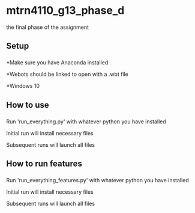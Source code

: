 # mtrn4110_g13_phase_d
the final phase of the assignment

## Setup
###
*Make sure you have Anaconda installed

*Webots should be linked to open with a .wbt file

*Windows 10

## How to use
###
Run 'run_everything.py' with whatever python you have installed

Initial run will install necessary files

Subsequent runs will launch all files

## How to run features
###
Run 'run_everything_features.py' with whatever python you have installed

Initial run will install necessary files

Subsequent runs will launch all files
